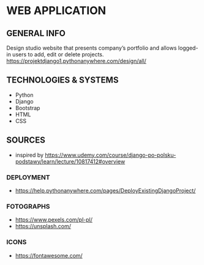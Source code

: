 # WEB APPLICATION
## GENERAL INFO
Design studio website that presents company’s portfolio and allows logged-in users to add, edit or delete projects.
https://projektdjango1.pythonanywhere.com/design/all/
## TECHNOLOGIES & SYSTEMS
* Python
* Django
* Bootstrap
* HTML
* CSS

## SOURCES
* inspired by https://www.udemy.com/course/django-po-polsku-podstawy/learn/lecture/10817412#overview
### DEPLOYMENT
* https://help.pythonanywhere.com/pages/DeployExistingDjangoProject/
### FOTOGRAPHS
* https://www.pexels.com/pl-pl/
* https://unsplash.com/
### ICONS
* https://fontawesome.com/

